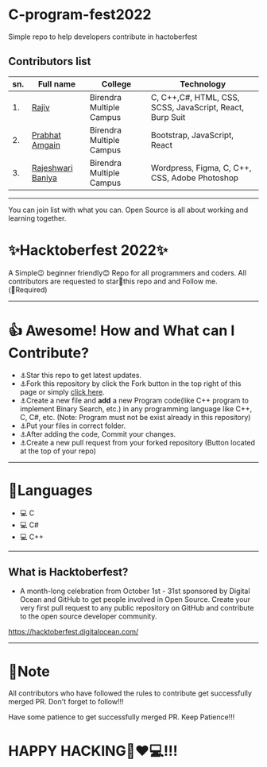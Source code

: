 # C-program-fest2022
Simple repo to help developers contribute in hactoberfest

## Contributors list

|sn. | Full name | College  |  Technology  |
|----- | ---------|---------- | -----------------------|
|1. | [Rajiv](https://github.com/Aryal-rajiv) |Birendra Multiple Campus  | C, C++,C#, HTML, CSS, SCSS, JavaScript, React, Burp Suit |
|2. | [Prabhat Amgain](https://github.com/Prabhat147) |Birendra Multiple Campus  |  Bootstrap, JavaScript, React |
|3. | [Rajeshwari Baniya](https://github.com/Rajeshwari1-1) | Birendra Multiple Campus | Wordpress, Figma, C, C++, CSS, Adobe Photoshop |
<hr>
You can join list with what you can. Open Source is all about working and learning together.



# ✨Hacktoberfest 2022✨
A Simple😉 beginner friendly😊 Repo for all programmers and coders. All contributors are requested to star🌟this repo and and Follow me.<br>
(🛑Required)

***

# 👍 Awesome! How and What can I Contribute? 
- ⚓Star this repo to get latest updates.
- ⚓Fork this repository by click the Fork button in the top right of this page or simply [click here](https://github.com/Romeo-Aryal/C-program-fest2022).
- ⚓Create a new file and **add** a new Program code(like C++ program to implement Binary Search, etc.) in any programming language like C++, C, C#, etc. (Note: Program must not be exist already in this repository)
- ⚓Put your files in correct folder.
- ⚓After adding the code, Commit your changes.
- ⚓Create a new pull request from your forked repository (Button located at the top of your repo)

***

# 🌟Languages
- 💻 C
- 💻 C#
- 💻 C++

***

## What is Hacktoberfest?
- A month-long celebration from October 1st - 31st sponsored by Digital Ocean and GitHub to get people involved in Open Source. Create your very first pull request to any public repository on GitHub and contribute to the open source developer community.

https://hacktoberfest.digitalocean.com/

***

# 📒Note
All contributors who have followed the rules to contribute get successfully merged PR. Don't forget to follow!!! 

Have some patience to get successfully merged PR. Keep Patience!!!

# HAPPY HACKING🤞❤💻!!!
